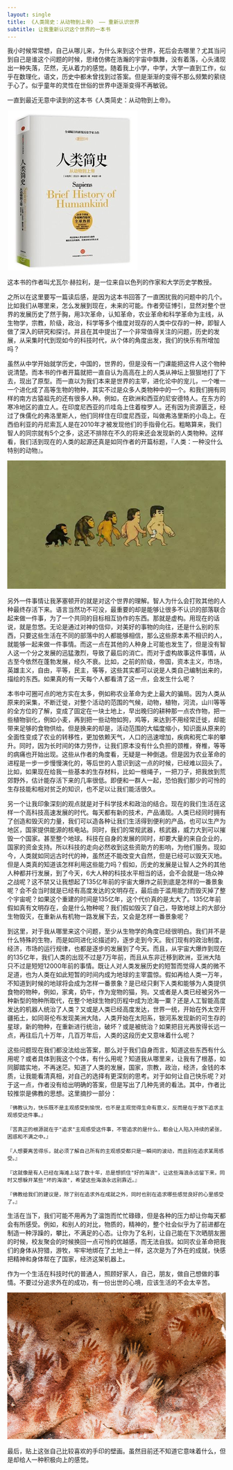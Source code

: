 ```yaml
---
layout: single
title: 《人类简史：从动物到上帝》 —— 重新认识世界
subtitle: 让我重新认识这个世界的一本书
---
```



我小时候常常想，自己从哪儿来，为什么来到这个世界，死后会去哪里？尤其当问到自己是谁这个问题的时候，思绪仿佛在浩瀚的宇宙中飘舞，没有着落，心头涌现出一种失落，茫然，无从着力的感觉。随着我上小学，中学，大学一直到工作，似乎在数理化，语文，历史中都未曾找到过答案。但是渐渐的变得不那么频繁的萦绕于心了。似乎童年的灵性在世俗的世界中逐渐变得不再敏锐。

一直到最近无意中读到的这本书《人类简史：从动物到上帝》。

![image](/img/humankind.jpg)

这本书的作者叫尤瓦尔·赫拉利，是一位来自以色列的作家和大学历史学教授。

之所以在这里要写一篇读后感，是因为这本书回答了一直困扰我的问题中的几个。比如我们从哪里来，怎么发展到现在，未来的可能。作者旁征博引，显然对整个世界的发展历史了然于胸，用3次革命，认知革命，农业革命和科学革命为主线，从生物学，宗教，阶级，政治，科学等多个维度对现存的人类中仅存的一种，即智人做了深入的研究和探讨。并且在其中提出了一个非常值得关注的问题，历史的发展，从采集时代到现如今的科技时代，从个体的角度出发，我们的快乐有所增加吗？

虽然从中学开始就学历史，中国的，世界的，但是没有一门课能把这件人这个物种说清楚。而本书的作者开篇就把一直自认为高高在上的人类从神坛上狠狠地打了下去，现出了原型。而一直以为我们本来是世界的主宰，进化论中的宠儿，一个唯一一个进化成了高等生物的物种，其实不过是众多人类物种中的一个。和我们拥有同样的南方古猿祖先的还有很多人种。例如，在欧洲和西亚的尼安德特人。在东方的寒冷地区的直立人。在印度尼西亚的爪哇岛上住着梭罗人。还有因为资源匮乏，经过了侏儒化的弗洛里斯人，他们同样住在印度尼西亚，叫做弗洛里斯的小岛上。在西伯利亚的丹尼索瓦人是在2010年才被发现他们的手指骨化石。粗略算来，我们智人的同宗就有5个之多，这还不排除在不久的将来还会发现新的人类物种。这样看，我们活到现在的人类的起源还真是如同作者的开篇标题，『人类：一种没什么特别的动物』。

![image](/img/human2.jpeg)

另外一件事情让我茅塞顿开的就是对这个世界的理解。智人为什么会打败其他的人种最终存活下来。语言当然功不可没，最重要的却是能够让很多不认识的部落联合起来做一件事，为了一个共同的目标相互协作的东西。那就是虚构。用现在的话说，就是忽悠。无论是通过对神的信仰，对美好的事物的向往，还是什么别的东西，只要这些生活在不同的部落中的人都能够相信，那么这些原本素不相识的人，就能够一起来做一件事情。而这一点在其他的人种身上可能也发生了，但是没有智人这一个分之发展的迅猛激烈，导致了最后的消亡。而对于虚构故事这件事情，从古至今依然在蓬勃发展，经久不衰。比如，之前的阶级，帝国，资本主义，市场，英雄主义，自由，平等，民主，等等，这些其实都可以说是人类自己编制出来的，描绘的东西。如果真的有一天每个人都看清了这一点，会发生什么呢？

本书中可圈可点的地方实在太多，例如称农业革命为史上最大的骗局。因为人类从原来的采集，不断迁徙，对整个活动的范围的气候，动物，植物，河流，山川等等的全方位的了解，变成了固定在一块土地上，早出晚归的耕种那一点农作物，把一些植物驯化，例如小麦，再到把一些动物如狗，鸡等，来达到不用经常迁徙，却能带来足够的食物供给。但是换来的却是，活动范围的大幅度缩小，知识面从原来的全面性变成了农业的转移性，更加依赖天气，人口的迅速增加，疾病和死亡率的攀升。同时，因为长时间的体力劳作，让我们原本没有什么负担的颈椎，脊椎，等等的病痛也开始出现。这些从作者的角度看，无疑是一种倒退。但是因为农业革命的进程是一步一步慢慢演化的，等后世的人意识到这一点的时候，已经难以回头了。比如，如果现在给我一些基本的生存材料，比如一根绳子，一把刀子，把我放到荒郊野外，估计能存活下来的几率很低。即便和一群人一起，恐怕我们那少的可怜的生存技能和相对贫乏的知识，也不足以让我们能活很久。

另一个让我印象深刻的观点就是对于科学技术和政治的结合。现在的我们生活在这样一个高科技高速发展的时代。每天都有新的技术，产品涌现。人类已经同时拥有了创造和毁灭的力量，我们可以造各种让我们生活得到便利的产品，也可以生产为地区，国家提供能源的核电站。同时，我们的常规武器，核武器，威力大到可以摧毁一个国家。甚至整个地球。科技在自身的发展的同时，却要大量的来自企业的，国家的资金支持。所以科技的走向必然收到这些资助方的影响，为他们服务。现如今，人类就如同远古时代的神，虽然还不能改变大自然，但是已经可以毁天灭地。但是人类真的知道该怎样利用这些能力吗？假如，历史的发展是让智人之外的其他人种都并行发展，到了今天，6大人种的科技水平相当的话，会不会就是一场众神之战呢？这不禁又让我想起了135亿年前的宇宙大爆炸之前到底是怎样的一番景象呢？会不会当时就是已经有高度发达的文明存在，最后由于滥用能力而毁灭掉了整个宇宙呢？如果这个重建的时间是135亿年，这个代价真的是太大了。135亿年前假如真有文明存在，会是什么物种呢？我们假如毁灭了自己，导致地球上的大部分生物毁灭，在重新从有机物一路发展下去，又会是怎样一番景象呢？

到这里，对于我从哪里来这个问题，至少从生物学的角度已经很明白。我们并不是什么特殊的生物，而是如同进化论描述的，逐步走到今天。我们现有的政治制度，经济，市场的运行规律，也都是逐步的发展到了今天。而且，从宇宙大爆炸到现在的135亿年，我们人类的出现不过是7万年前，而且从东非迁移到欧洲，亚洲大陆只不过是短短12000年前的事情。既让人对人类发展历史的短暂而觉得人类的微不足道，也为人类在如此短暂的时间内成为地球的主宰震惊。假如再给人类一万年，不知道到时候的地球将会成为怎样一番景象？是已经只剩下人类和能够为人类提供食物的物种，例如，家禽，奶牛，作为宠物的猫，狗。又或者是人类已经被另外一种新型的物种所取代，在整个地球生物的历程中成为沧海一粟？还是人工智能高度发达的机器人统治了人类？又或是人类已经高度发达，世界一统，开始在外太空开疆拓土，如同哥伦布发现美洲大陆，人类开始在太阳系，银河系发现新的可生存的星球，新的物种，在重新进行统治，破坏？或是被统治？如果把目光再放得长远一点，再往后几十万年，几百万年后，人类的这段历史又意味着什么呢？

这些问题现在我们都没法给出答案，那么对于我们自身而言，知道这些东西有什么用呢？或者具体到我这个个体，有什么用呢？知道我从哪里来，让我有了根基，如同脚踏实地，不再迷茫。知道了人类的发展，国家，宗教，政治，经济，金钱的本质，让我能看清真相，对自己的选择有更深刻的思考。对于如何让自己快乐呢？对于这一点，作者没有给出明确的答案，但是写出了几种先贤的看法。其中，作者比较推崇是佛教的思想。这里摘抄一部分：

	『佛教认为，快乐既不是主观感受到愉悦，也不是主观觉得生命有意义，反而是在于放下追求主观感受这件事。』

	『苦真正的根源就在于"追求"主观感受这件事，不管追求的是什么，都会让人陷入持续的紧张，困惑和不满之中。』

	『人想要离苦得乐，就必须了解自己所有的主观感受都只是一瞬间的波动，而且别在追求某周感受。』

	『这就像是有人已经在海滩上站了数十年，总是想抓住"好的海浪"，让这些海浪永远留下来，同时又想躲开某些"坏的海浪"，希望这些海浪永远别靠近。』

	『佛教给我们的建议是，除了别在追求外在成就之外，同时也别在追求哪些感觉良好的心里感受了。』

生活在当下，我们可能不用再为了温饱而忙忙碌碌，但是各种的压力却让你每天都会有所感受。例如，和别人的对比，物质的，精神的，整个社会似乎为了前进都在制造一种浮躁的，攀比，不满足的心态。让你为了名利，让自己能在下次晒朋友圈的时候，校友聚会的时候换回一点可怜的优越感，而无法自拔。如同农业革命把我们的身体从狩猎，游牧，牢牢地绑在了土地上一样，这次是为了外在的成就，快感把精神和身体帮在了国家，经济这架机器上。

作为一个生活在科技时代的普通人，照顾好家人，自己，朋友，做自己想做的事情。不要过分追求外在的成功，有一份出世的心境，应该生活的不会太辛苦。

![image](/img/human3.jpg)

最后，贴上这张自己比较喜欢的手印的壁画。虽然目前还不知道它意味着什么，但是却给人一种积极向上的感觉。


